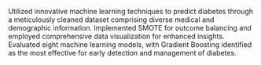 Utilized innovative machine learning techniques to predict diabetes through a meticulously cleaned dataset comprising diverse medical and demographic information. Implemented SMOTE for outcome balancing and employed comprehensive data visualization for enhanced insights. Evaluated eight machine learning models, with Gradient Boosting identified as the most effective for early detection and management of diabetes.

